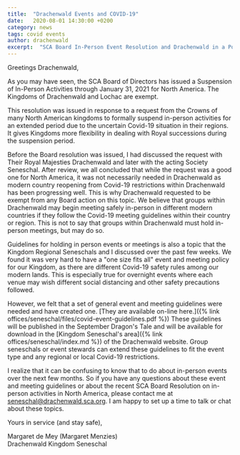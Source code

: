 ```yaml
---
title:  "Drachenwald Events and COVID-19"
date:   2020-08-01 14:30:00 +0200
category: news
tags: covid events
author: drachenwald
excerpt:  "SCA Board In-Person Event Resolution and Drachenwald in a Post Covid-19 World"
---
```

Greetings Drachenwald,

As you may have seen, the SCA Board of Directors has issued a Suspension of In-Person Activities through January 31, 2021 for North America.  The Kingdoms of Drachenwald and Lochac are exempt.  

This resolution was issued in response to a request from the Crowns of many North American kingdoms to formally suspend in-person activities for an extended period due to the uncertain Covid-19 situation in their regions.  It gives Kingdoms more flexibility in dealing with Royal successions during the suspension period.  

Before the Board resolution was issued, I had discussed the request with Their Royal Majesties Drachenwald and later with the acting Society Seneschal.  After review, we all concluded that while the request was a good one for North America, it was not necessarily needed in Drachenwald as modern country reopening from Covid-19 restrictions within Drachenwald has been progressing well. This is why Drachenwald requested to be exempt from any Board action on this topic. We believe that groups within Drachenwald may begin meeting safely in-person in different modern countries if they follow the Covid-19 meeting guidelines within their country or region.  This is not to say that groups within Drachenwald must hold in-person meetings, but may do so. 

Guidelines for holding in person events or meetings is also a topic that the Kingdom Regional Seneschals and I discussed over the past few weeks. We found it was very hard to have a "one size fits all" event and meeting policy for our Kingdom, as there are different Covid-19 safety rules among our modern lands. This is especially true for overnight events where each venue may wish different social distancing and other safety precautions followed. 

However, we felt that a set of general event and meeting guidelines were needed and have created one. [They are available on-line here.]({% link offices/seneschal/files/covid-event-guidelines.pdf %})  These guidelines will be published in the September Dragon's Tale and will be available for download in the [Kingdom Seneschal's area]({% link offices/seneschal/index.md %}) of the Drachenwald website. Group seneschals or event stewards can extend these guidelines to fit the event type and any regional or local Covid-19 restrictions. 

I realize that it can be confusing to know that to do about in-person events over the next few months.  So if you have any questions about these event and meeting guidelines or about the recent SCA Board Resolution on in-person activities in North America,  please contact me at seneschal@drachenwald.sca.org.  I am happy to set up a time to talk or chat about these topics. 

Yours in service (and stay safe),

Margaret de Mey (Margaret Menzies)  
Drachenwald Kingdom Seneschal 